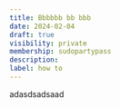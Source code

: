 ```yaml
---
title: Bbbbbb bb bbb
date: 2024-02-04
draft: true
visibility: private
membership: sudopartypass
description:
label: how to
---
```

adasdsadsaad
